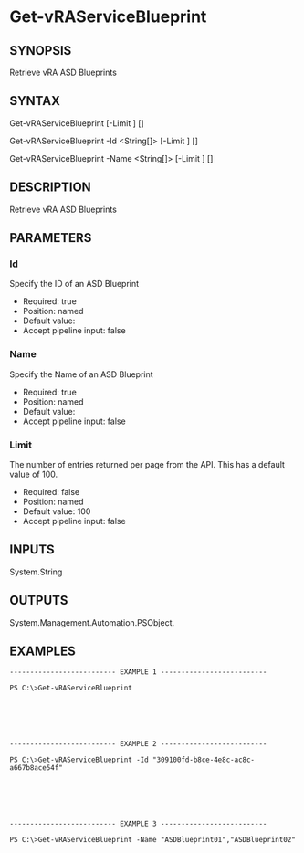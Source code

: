 # Get-vRAServiceBlueprint

## SYNOPSIS
    
Retrieve vRA ASD Blueprints

## SYNTAX
 Get-vRAServiceBlueprint [-Limit <String>] [<CommonParameters>]  Get-vRAServiceBlueprint -Id <String[]> [-Limit <String>] [<CommonParameters>]  Get-vRAServiceBlueprint -Name <String[]> [-Limit <String>] [<CommonParameters>]     

## DESCRIPTION

Retrieve vRA ASD Blueprints

## PARAMETERS


### Id

Specify the ID of an ASD Blueprint

* Required: true
* Position: named
* Default value: 
* Accept pipeline input: false

### Name

Specify the Name of an ASD Blueprint

* Required: true
* Position: named
* Default value: 
* Accept pipeline input: false

### Limit

The number of entries returned per page from the API. This has a default value of 100.

* Required: false
* Position: named
* Default value: 100
* Accept pipeline input: false

## INPUTS

System.String

## OUTPUTS

System.Management.Automation.PSObject.

## EXAMPLES
```
-------------------------- EXAMPLE 1 --------------------------

PS C:\>Get-vRAServiceBlueprint






-------------------------- EXAMPLE 2 --------------------------

PS C:\>Get-vRAServiceBlueprint -Id "309100fd-b8ce-4e8c-ac8c-a667b8ace54f"






-------------------------- EXAMPLE 3 --------------------------

PS C:\>Get-vRAServiceBlueprint -Name "ASDBlueprint01","ASDBlueprint02"
```

